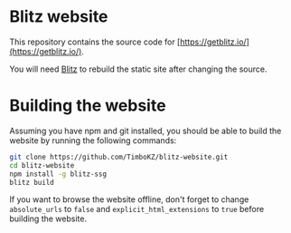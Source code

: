 # Blitz website

This repository contains the source code for [https://getblitz.io/](https://getblitz.io/).

You will need [Blitz](https://github.com/TimboKZ/blitz) to rebuild the static site after changing the source.


# Building the website

Assuming you have npm and git installed, you should be able to build the website by running the following commands:

```bash
git clone https://github.com/TimboKZ/blitz-website.git
cd blitz-website
npm install -g blitz-ssg
blitz build
```

If you want to browse the website offline, don't forget to change `absolute_urls` to `false` and `explicit_html_extensions` to `true` before building the website.